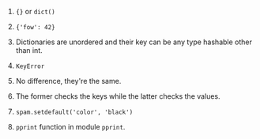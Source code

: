 1. `{}` or `dict()`

2. `{'fow': 42}`

3. Dictionaries are unordered and their key can be any type hashable other than int.

4. `KeyError`

5. No difference, they're the same.

6. The former checks the keys while the latter checks the values.

7. `spam.setdefault('color', 'black')`

8. `pprint` function in module `pprint`.

